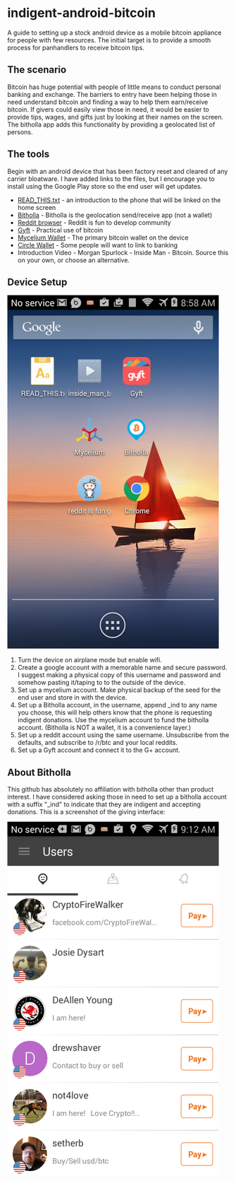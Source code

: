 # indigent-android-bitcoin

A guide to setting up a stock android device as a mobile bitcoin appliance for people with few resources. The initial target is to provide a smooth process for panhandlers to receive bitcoin tips.

## The scenario

Bitcoin has huge potential with people of little means to conduct personal banking and exchange. The barriers to entry have been helping those in need understand bitcoin and finding a way to help them earn/receive bitcoin. If givers could easily view those in need, it would be easier to provide tips, wages, and gifts just by looking at their names on the screen. The bitholla app adds this functionality by providing a geolocated list of persons.

## The tools

Begin with an android device that has been factory reset and cleared of any carrier bloatware. I have added links to the files, but I encourage you to install using the Google Play store so the end user will get updates.

* [READ_THIS.txt](https://raw.githubusercontent.com/secret-bitcoin-login/indigent-android-bitcoin/master/READ_THIS.txt) - an introduction to the phone that will be linked on the home screen
* [Bitholla](https://play.google.com/store/apps/details?id=com.me.bit.bitme) - Bitholla is the geolocation send/receive app (not a wallet)
* [Reddit browser](https://play.google.com/store/apps/details?id=com.andrewshu.android.reddit) - Reddit is fun to develop community
* [Gyft](https://play.google.com/store/apps/details?id=com.gyft.android) - Practical use of bitcoin
* [Mycelium Wallet](https://play.google.com/store/apps/details?id=com.mycelium.wallet) - The primary bitcoin wallet on the device
* [Circle Wallet](https://play.google.com/store/apps/details?id=com.circle.android) - Some people will want to link to banking
* Introduction Video - Morgan Spurlock - Inside Man - Bitcoin. Source this on your own, or choose an alternative.

## Device Setup

![Example homescreen](iab.png)

1. Turn the device on airplane mode but enable wifi.
2. Create a google account with a memorable name and secure password. I suggest making a physical copy of this username and password and somehow pasting it/taping to to the outside of the device.
3. Set up a mycelium account. Make physical backup of the seed for the end user and store in with the device.
3. Set up a Bitholla account, in the username, append _ind to any name you choose, this will help others know that the phone is requesting indigent donations. Use the mycelium account to fund the bitholla account. (Bitholla is NOT a wallet, it is a convenience layer.)
4. Set up a reddit account using the same username. Unsubscribe from the defaults, and subscribe to /r/btc and your local reddits.
5. Set up a Gyft account and connect it to the G+ account.

## About Bitholla

This github has absolutely no affiliation with bitholla other than product interest. I have considered asking those in need to set up a bitholla account with a suffix "_ind" to indicate that they are indigent and accepting donations. This is a screenshot of the giving interface:

![Bitholla giving interface](bitholla.png)
